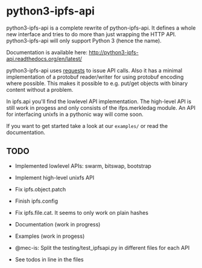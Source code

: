 # python3-ipfs-api

python3-ipfs-api is a complete rewrite of python-ipfs-api. It defines a whole new interface
and tries to do more than just wrapping the HTTP API. python3-ipfs-api will
only support Python 3 (hence the name).

Documentation is available here: http://python3-ipfs-api.readthedocs.org/en/latest/

python3-ipfs-api uses [requests](http://python-requests.org) to issue API calls. Also it has a minimal
implementation of a protobuf reader/writer for using protobuf encoding where
possible. This makes it possible to e.g. put/get objects with binary content
without a problem.

In ipfs.api you'll find the lowlevel API implementation. The high-level API is
still work in progess and only consists of the ifps.merkledag module. An
API for interfacing unixfs in a pythonic way will come soon.

If you want to get started take a look at our `examples/` or read the documentation.


## TODO

 * Implemented lowlevel APIs: swarm, bitswap, bootstrap
 * Implement high-level unixfs API
 * Fix ipfs.object.patch
 * Finish ipfs.config
 * Fix ipfs.file.cat. It seems to only work on plain hashes
 
 * Documentation (work in progress)
 * Examples (work in progess)

 * @mec-is: Split the testing/test_ipfsapi.py in different files for each API
 * See todos in line in the files
